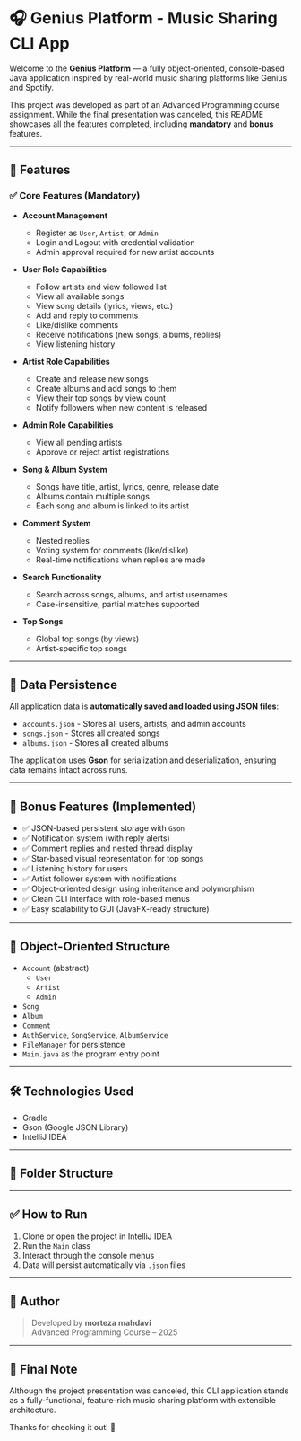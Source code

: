 # 🎧 Genius Platform - Music Sharing CLI App

Welcome to the **Genius Platform** — a fully object-oriented, console-based Java application inspired by real-world music sharing platforms like Genius and Spotify.

This project was developed as part of an Advanced Programming course assignment. While the final presentation was canceled, this README showcases all the features completed, including **mandatory** and **bonus** features.

---

## 🚀 Features

### ✅ Core Features (Mandatory)
- **Account Management**
    - Register as `User`, `Artist`, or `Admin`
    - Login and Logout with credential validation
    - Admin approval required for new artist accounts

- **User Role Capabilities**
    - Follow artists and view followed list
    - View all available songs
    - View song details (lyrics, views, etc.)
    - Add and reply to comments
    - Like/dislike comments
    - Receive notifications (new songs, albums, replies)
    - View listening history

- **Artist Role Capabilities**
    - Create and release new songs
    - Create albums and add songs to them
    - View their top songs by view count
    - Notify followers when new content is released

- **Admin Role Capabilities**
    - View all pending artists
    - Approve or reject artist registrations

- **Song & Album System**
    - Songs have title, artist, lyrics, genre, release date
    - Albums contain multiple songs
    - Each song and album is linked to its artist

- **Comment System**
    - Nested replies
    - Voting system for comments (like/dislike)
    - Real-time notifications when replies are made

- **Search Functionality**
    - Search across songs, albums, and artist usernames
    - Case-insensitive, partial matches supported

- **Top Songs**
    - Global top songs (by views)
    - Artist-specific top songs

---

## 💾 Data Persistence

All application data is **automatically saved and loaded using JSON files**:

- `accounts.json` - Stores all users, artists, and admin accounts
- `songs.json` - Stores all created songs
- `albums.json` - Stores all created albums

The application uses **Gson** for serialization and deserialization, ensuring data remains intact across runs.

---

## 🌟 Bonus Features (Implemented)

- ✅ JSON-based persistent storage with `Gson`
- ✅ Notification system (with reply alerts)
- ✅ Comment replies and nested thread display
- ✅ Star-based visual representation for top songs
- ✅ Listening history for users
- ✅ Artist follower system with notifications
- ✅ Object-oriented design using inheritance and polymorphism
- ✅ Clean CLI interface with role-based menus
- ✅ Easy scalability to GUI (JavaFX-ready structure)

---

## 🧠 Object-Oriented Structure

- `Account` (abstract)
    - `User`
    - `Artist`
    - `Admin`
- `Song`
- `Album`
- `Comment`
- `AuthService`, `SongService`, `AlbumService`
- `FileManager` for persistence
- `Main.java` as the program entry point

---

## 🛠 Technologies Used

- Gradle
- Gson (Google JSON Library)
- IntelliJ IDEA

---

## 📁 Folder Structure


---

## ✅ How to Run

1. Clone or open the project in IntelliJ IDEA
2. Run the `Main` class
3. Interact through the console menus
4. Data will persist automatically via `.json` files

---

## 🤝 Author

> Developed by **morteza mahdavi**  
> Advanced Programming Course – 2025

---

## 📌 Final Note

Although the project presentation was canceled, this CLI application stands as a fully-functional, feature-rich music sharing platform with extensible architecture.

Thanks for checking it out! 🎸
